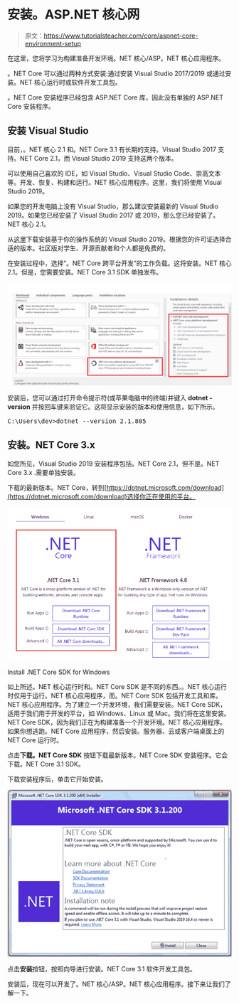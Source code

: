 # 安装。ASP.NET 核心网

> 原文：<https://www.tutorialsteacher.com/core/aspnet-core-environment-setup>

在这里，您将学习为构建准备开发环境。NET 核心/ASP。NET 核心应用程序。

。NET Core 可以通过两种方式安装:通过安装 Visual Studio 2017/2019 或通过安装。NET 核心运行时或软件开发工具包。

。NET Core 安装程序已经包含 ASP.NET Core 库，因此没有单独的 ASP.NET Core 安装程序。

## 安装 Visual Studio

目前，。NET 核心 2.1 和。NET Core 3.1 有长期的支持。Visual Studio 2017 支持。NET Core 2.1，而 Visual Studio 2019 支持这两个版本。

可以使用自己喜欢的 IDE，如 Visual Studio、Visual Studio Code、崇高文本等。开发、恢复、构建和运行。NET 核心应用程序。这里，我们将使用 Visual Studio 2019。

如果您的开发电脑上没有 Visual Studio，那么建议安装最新的 Visual Studio 2019。如果您已经安装了 Visual Studio 2017 或 2019，那么您已经安装了。NET 核心 2.1。

从[这里](https://visualstudio.microsoft.com/downloads/)下载安装基于你的操作系统的 Visual Studio 2019。根据您的许可证选择合适的版本。社区版对学生、开源贡献者和个人都是免费的。

在安装过程中，选择”。NET Core 跨平台开发”的工作负载。这将安装。NET 核心 2.1。但是，您需要安装。NET Core 3.1 SDK 单独发布。

[![](img/b083ff96c90de868bfd14cd6e71c0d08.png)](../../Content/images/core/install-vs2019.PNG) 

安装后，您可以通过打开命令提示符(或苹果电脑中的终端)并键入 **dotnet - version** 并按回车键来验证它。这将显示安装的版本和使用信息，如下所示。

<samp>C:\Users\dev>dotnet --version
2.1.805</samp>

## 安装。NET Core 3.x

如您所见，Visual Studio 2019 安装程序包括。NET Core 2.1，但不是。NET Core 3.x .需要单独安装。

下载的最新版本。NET Core，转到[https://dotnet.microsoft.com/download](https://dotnet.microsoft.com/download)选择你正在使用的平台。

[![](img/aa81730cadd02a07c89e264969224357.png)](../../Content/images/core/install-dotnetcore3.PNG) 

Install .NET Core SDK for Windows



如上所述。NET 核心运行时和。NET Core SDK 是不同的东西。。NET 核心运行时仅用于运行。NET 核心应用程序，而。NET Core SDK 包括开发工具和库。NET 核心应用程序。为了建立一个开发环境，我们需要安装。NET Core SDK，适用于我们用于开发的平台，如 Windows、Linux 或 Mac。我们将在这里安装。NET Core SDK，因为我们正在为构建准备一个开发环境。NET 核心应用程序。如果你想逃跑。NET Core 应用程序，然后安装。服务器、云或客户端桌面上的 NET Core 运行时。

点击**下载。NET Core SDK** 按钮下载最新版本。NET Core SDK 安装程序。它会下载。NET Core 3.1 SDK。

下载安装程序后，单击它开始安装。

[![](img/de05dd6e8a8e9f856b52c083b2f52c92.png)](../../Content/images/core/dotnetcore-sdk.png) 

点击**安装**按钮，按照向导进行安装。NET Core 3.1 软件开发工具包。

安装后，现在可以开发了。NET 核心/ASP。NET 核心应用程序。接下来让我们了解一下。
